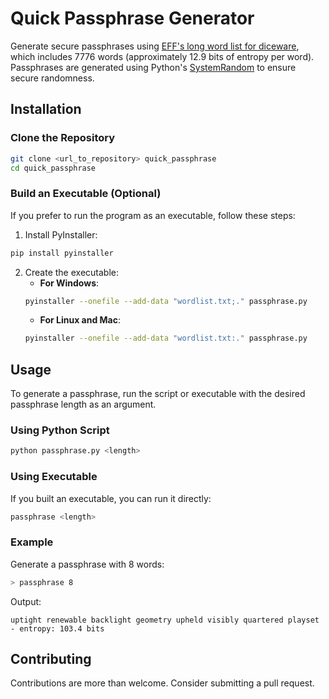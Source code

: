 # Quick Passphrase Generator

Generate secure passphrases using [EFF's long word list for diceware](https://www.eff.org/deeplinks/2016/07/new-wordlists-random-passphrases), which includes 7776 words (approximately 12.9 bits of entropy per word). Passphrases are generated using Python's [SystemRandom](https://docs.python.org/3/library/random.html#random.SystemRandom) to ensure secure randomness.

## Installation

### Clone the Repository
```bash
git clone <url_to_repository> quick_passphrase
cd quick_passphrase
```

### Build an Executable (Optional)
If you prefer to run the program as an executable, follow these steps:

1. Install PyInstaller:
```bash
pip install pyinstaller
```

2. Create the executable:
	- **For Windows**:
	```bash
	pyinstaller --onefile --add-data "wordlist.txt;." passphrase.py
	```
	- **For Linux and Mac**:
	```bash
	pyinstaller --onefile --add-data "wordlist.txt:." passphrase.py
	```

## Usage
To generate a passphrase, run the script or executable with the desired passphrase length as an argument.

### Using Python Script
```bash
python passphrase.py <length>
```

### Using Executable
If you built an executable, you can run it directly:
```bash
passphrase <length>
```

### Example
Generate a passphrase with 8 words:
```bash
> passphrase 8
```
Output:
```
uptight renewable backlight geometry upheld visibly quartered playset - entropy: 103.4 bits
```

## Contributing
Contributions are more than welcome. Consider submitting a pull request.